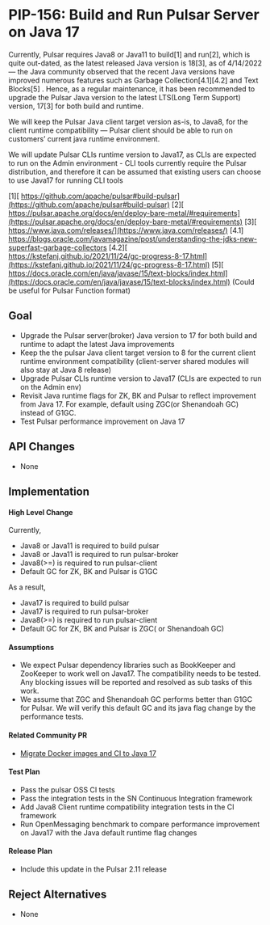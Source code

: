 # PIP-156: Build and Run Pulsar Server on Java 17

Currently, Pulsar requires Java8 or Java11 to build[1] and run[2], which is quite out-dated, as the latest released Java version is 18[3], as of 4/14/2022 — the Java community observed that the recent Java versions have improved numerous features such as Garbage Collection[4.1][4.2] and Text Blocks[5] . Hence, as a regular maintenance, it has been recommended to upgrade the Pulsar Java version to the latest LTS(Long Term Support) version, 17[3] for both build and runtime.

We will keep the Pulsar Java client target version as-is, to Java8, for the client runtime compatibility — Pulsar client should be able to run on customers’ current java runtime environment.

We will update Pulsar CLIs runtime version to Java17, as CLIs are expected to run on the Admin environment - CLI tools currently require the Pulsar distribution, and therefore it can be assumed that existing users can choose to use Java17 for running CLI tools

[1][ https://github.com/apache/pulsar#build-pulsar](https://github.com/apache/pulsar#build-pulsar)
[2][ https://pulsar.apache.org/docs/en/deploy-bare-metal/#requirements](https://pulsar.apache.org/docs/en/deploy-bare-metal/#requirements)
[3][ https://www.java.com/releases/](https://www.java.com/releases/)
[4.1] https://blogs.oracle.com/javamagazine/post/understanding-the-jdks-new-superfast-garbage-collectors
[4.2][ https://kstefanj.github.io/2021/11/24/gc-progress-8-17.html](https://kstefanj.github.io/2021/11/24/gc-progress-8-17.html)
[5][ https://docs.oracle.com/en/java/javase/15/text-blocks/index.html](https://docs.oracle.com/en/java/javase/15/text-blocks/index.html) (Could be useful for Pulsar Function format)

## Goal

- Upgrade the Pulsar server(broker) Java version to 17 for both build and runtime to adapt the latest Java improvements
- Keep the the pulsar Java client target version to 8 for the current client runtime environment compatibility (client-server shared modules will also stay at Java 8 release)
- Upgrade Pulsar CLIs runtime version to Java17 (CLIs are expected to run on the Admin env)
- Revisit Java runtime flags for ZK, BK and Pulsar to reflect improvement from Java 17. For example, default using ZGC(or Shenandoah GC) instead of G1GC.
- Test Pulsar performance improvement on Java 17


## API Changes

- None

## Implementation

#### High Level Change
Currently,
- Java8 or Java11 is required to build pulsar
- Java8 or Java11 is required to run pulsar-broker
- Java8(>=) is required to run pulsar-client
- Default GC for ZK, BK and Pulsar is G1GC

As a result,
- Java17 is required to build pulsar
- Java17 is required to run pulsar-broker
- Java8(>=) is required to run pulsar-client
- Default GC for ZK, BK and Pulsar is ZGC( or Shenandoah GC)

#### Assumptions
- We expect Pulsar dependency libraries such as BookKeeper and ZooKeeper to work well on Java17. The compatibility needs to be tested. Any blocking issues will be reported and resolved as sub tasks of this work.
- We assume that ZGC and Shenandoah GC performs better than G1GC for Pulsar. We will verify this default GC and its java flag change by the performance tests.

#### Related Community PR
- [Migrate Docker images and CI to Java 17](https://github.com/apache/pulsar/pull/14355)

#### Test Plan
- Pass the pulsar OSS CI tests
- Pass the integration tests in the SN Continuous Integration framework
- Add Java8 Client runtime compatibility integration tests in the CI framework
- Run OpenMessaging benchmark to compare performance improvement on Java17 with the Java default runtime flag changes

#### Release Plan
- Include this update in the Pulsar 2.11 release


## Reject Alternatives
- None
